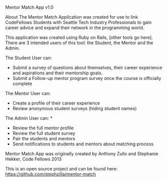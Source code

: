 Mentor Match App v1.0

About
The Mentor Match Application was created for use to link CodeFellows Students with Seattle Tech Industry Professionals to gain career advice and expand their network in the programming world.

This application was created using Ruby on Rails, [other tools go here]. There are 3 intended users of this tool: the Student, the Mentor and the Admin. 

The Student User can:
* Submit a survey of questions about themselves, their career experience and aspirations and their mentorship goals.
* Submit a Follow-up mentor program survey once the course is officially complete

The Mentor User can:
* Create a profile of their career experience
* Review anonymous student surveys (hiding student names)

The Admin User can:
* 
* Review the full mentor profile
* Review the full student survey
* Pair the students and mentors
* Send notifications to students and mentors about matching process


Mentor Match App was originally created by Anthony Zullo and Stephanie Hekker, Code Fellows 2013

This is an open source project and can be found here: https://github.com/stephzilla/mentor-match